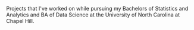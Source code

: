 Projects that I've worked on while pursuing my Bachelors of Statistics and Analytics and BA of Data Science at the University of North Carolina at Chapel Hill.
